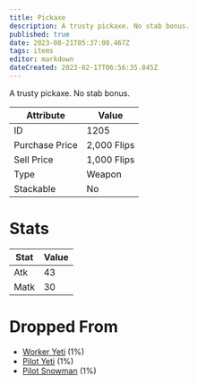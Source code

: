 ```yaml
---
title: Pickaxe
description: A trusty pickaxe. No stab bonus.
published: true
date: 2023-08-21T05:37:08.467Z
tags: items
editor: markdown
dateCreated: 2023-02-17T06:56:35.845Z
---
```


A trusty pickaxe. No stab bonus.

|Attribute|Value|
|-|-|
|ID|1205|
|Purchase Price|2,000 Flips|
|Sell Price|1,000 Flips|
|Type|Weapon|
|Stackable|No|

# Stats
|Stat|Value|
|-|-|
|Atk|43|
|Matk|30|

# Dropped From
 * [Worker Yeti](/monsters/worker-yeti) (1%)
 * [Pilot Yeti](/monsters/pilot-yeti) (1%)
 * [Pilot Snowman](/monsters/pilot-snowman) (1%)

